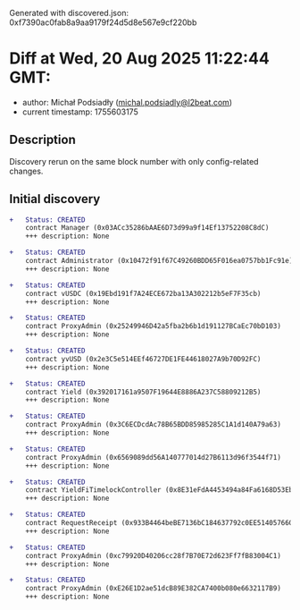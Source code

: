 Generated with discovered.json: 0xf7390ac0fab8a9aa9179f24d5d8e567e9cf220bb

# Diff at Wed, 20 Aug 2025 11:22:44 GMT:

- author: Michał Podsiadły (<michal.podsiadly@l2beat.com>)
- current timestamp: 1755603175

## Description

Discovery rerun on the same block number with only config-related changes.

## Initial discovery

```diff
+   Status: CREATED
    contract Manager (0x03ACc35286bAAE6D73d99a9f14Ef13752208C8dC)
    +++ description: None
```

```diff
+   Status: CREATED
    contract Administrator (0x10472f91f67C49260BDD65F016ea0757bb1Fc91e)
    +++ description: None
```

```diff
+   Status: CREATED
    contract vUSDC (0x19Ebd191f7A24ECE672ba13A302212b5eF7F35cb)
    +++ description: None
```

```diff
+   Status: CREATED
    contract ProxyAdmin (0x25249946D42a5fba2b6b1d191127BCaEc70bD103)
    +++ description: None
```

```diff
+   Status: CREATED
    contract yvUSD (0x2e3C5e514EEf46727DE1FE44618027A9b70D92FC)
    +++ description: None
```

```diff
+   Status: CREATED
    contract Yield (0x392017161a9507F19644E8886A237C58809212B5)
    +++ description: None
```

```diff
+   Status: CREATED
    contract ProxyAdmin (0x3C6ECDcdAc78B65BDD85985285C1A1d140A79a63)
    +++ description: None
```

```diff
+   Status: CREATED
    contract ProxyAdmin (0x6569089dd56A140777014d27B6113d96f3544f71)
    +++ description: None
```

```diff
+   Status: CREATED
    contract YieldFiTimelockController (0x8E31eFdA4453494a84Fa6168D53Eb1418c0b4aC4)
    +++ description: None
```

```diff
+   Status: CREATED
    contract RequestReceipt (0x933B4464beBE7136bC184637792c0EE514057660)
    +++ description: None
```

```diff
+   Status: CREATED
    contract ProxyAdmin (0xc79920D40206cc28f7B70E72d623Ff7fB83004C1)
    +++ description: None
```

```diff
+   Status: CREATED
    contract ProxyAdmin (0xE26E1D2ae51dcB89E382CA7400b080e6632117B9)
    +++ description: None
```
